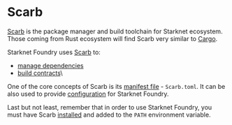 # Scarb

[Scarb](https://docs.swmansion.com/scarb) is the package manager and build toolchain for Starknet ecosystem.
Those coming from Rust ecosystem will find Scarb very similar to [Cargo](https://doc.rust-lang.org/cargo/).

Starknet Foundry uses [Scarb](https://docs.swmansion.com/scarb) to:
- [manage dependencies](https://docs.swmansion.com/scarb/docs/reference/specifying-dependencies)
- [build contracts](https://docs.swmansion.com/scarb/docs/starknet/contract-target)\

One of the core concepts of Scarb is its [manifest file](https://docs.swmansion.com/scarb/docs/reference/manifest) - `Scarb.toml`.
It can be also used to provide [configuration](../projects/configuration.md) for Starknet Foundry.

Last but not least, remember that in order to use Starknet Foundry, you must have Scarb 
[installed](https://docs.swmansion.com/scarb/download) and added to the `PATH` environment variable. 
